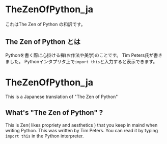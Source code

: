 # TheZenOfPython_ja
これはThe Zen of Python の和訳です。 

## The Zen of Python とは 
Pythonを書く際に心掛ける禅(お作法や美学)のことです。
Tim Peters氏が書きました。
Pythonインタプリタ上で`import this`と入力すると表示できます。

# TheZenOfPython_ja
This is a Japanese translation of "The Zen of Python"

## What's "The Zen of Python" ?
This is Zen( likes propriety and aesthetics ) that you keep in maind when writing Python.
This was written by Tim Peters.
You can read it by typing `import this` in the Python interpreter.
